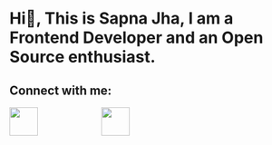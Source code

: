 # Hi👋, This is Sapna Jha, I am a Frontend Developer and an Open Source enthusiast. #


## Connect with me: ##
 
<a href="https://twitter.com/SapnaJ19"><img src="https://cdn-icons-png.flaticon.com/512/3536/3536505.png" width="50" style="margin-right: 100px"></a>&nbsp;&nbsp; 
<a href="https://twitter.com/SapnaJ19"><img src="https://cdn-icons-png.flaticon.com/512/733/733579.png" width="50"></a>


